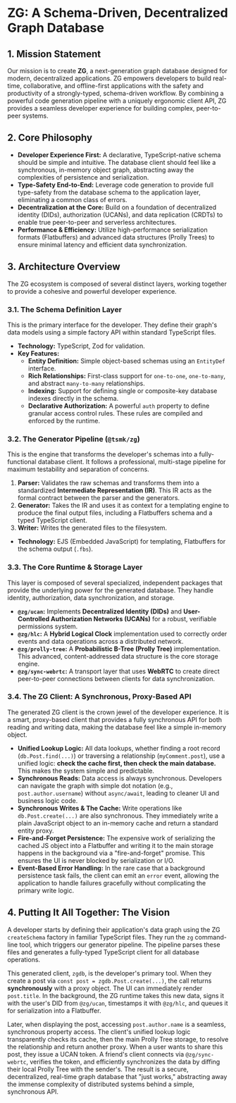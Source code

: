 # ZG: A Schema-Driven, Decentralized Graph Database

## 1. Mission Statement

Our mission is to create **ZG**, a next-generation graph database designed for modern, decentralized applications. ZG empowers developers to build real-time, collaborative, and offline-first applications with the safety and productivity of a strongly-typed, schema-driven workflow. By combining a powerful code generation pipeline with a uniquely ergonomic client API, ZG provides a seamless developer experience for building complex, peer-to-peer systems.

## 2. Core Philosophy

- **Developer Experience First:** A declarative, TypeScript-native schema should be simple and intuitive. The database client should feel like a synchronous, in-memory object graph, abstracting away the complexities of persistence and serialization.
- **Type-Safety End-to-End:** Leverage code generation to provide full type-safety from the database schema to the application layer, eliminating a common class of errors.
- **Decentralization at the Core:** Build on a foundation of decentralized identity (DIDs), authorization (UCANs), and data replication (CRDTs) to enable true peer-to-peer and serverless architectures.
- **Performance & Efficiency:** Utilize high-performance serialization formats (Flatbuffers) and advanced data structures (Prolly Trees) to ensure minimal latency and efficient data synchronization.

## 3. Architecture Overview

The ZG ecosystem is composed of several distinct layers, working together to provide a cohesive and powerful developer experience.

### 3.1. The Schema Definition Layer

This is the primary interface for the developer. They define their graph's data models using a simple factory API within standard TypeScript files.

- **Technology:** TypeScript, Zod for validation.
- **Key Features:**
  - **Entity Definition:** Simple object-based schemas using an `EntityDef` interface.
  - **Rich Relationships:** First-class support for `one-to-one`, `one-to-many`, and abstract `many-to-many` relationships.
  - **Indexing:** Support for defining single or composite-key database indexes directly in the schema.
  - **Declarative Authorization:** A powerful `auth` property to define granular access control rules. These rules are compiled and enforced by the runtime.

### 3.2. The Generator Pipeline (`@tsmk/zg`)

This is the engine that transforms the developer's schemas into a fully-functional database client. It follows a professional, multi-stage pipeline for maximum testability and separation of concerns.

1.  **Parser:** Validates the raw schemas and transforms them into a standardized **Intermediate Representation (IR)**. This IR acts as the formal contract between the parser and the generators.
2.  **Generator:** Takes the IR and uses it as context for a templating engine to produce the final output files, including a Flatbuffers schema and a typed TypeScript client.
3.  **Writer:** Writes the generated files to the filesystem.

- **Technology:** EJS (Embedded JavaScript) for templating, Flatbuffers for the schema output (`.fbs`).

### 3.3. The Core Runtime & Storage Layer

This layer is composed of several specialized, independent packages that provide the underlying power for the generated database. They handle identity, authorization, data synchronization, and storage.

- **`@zg/ucan`:** Implements **Decentralized Identity (DIDs)** and **User-Controlled Authorization Networks (UCANs)** for a robust, verifiable permissions system.
- **`@zg/hlc`:** A **Hybrid Logical Clock** implementation used to correctly order events and data operations across a distributed network.
- **`@zg/prolly-tree`:** A **Probabilistic B-Tree (Prolly Tree)** implementation. This advanced, content-addressed data structure is the core storage engine.
- **`@zg/sync-webrtc`:** A transport layer that uses **WebRTC** to create direct peer-to-peer connections between clients for data synchronization.

### 3.4. The ZG Client: A Synchronous, Proxy-Based API

The generated ZG client is the crown jewel of the developer experience. It is a smart, proxy-based client that provides a fully synchronous API for both reading and writing data, making the database feel like a simple in-memory object.

- **Unified Lookup Logic:** All data lookups, whether finding a root record (`db.Post.find(...)`) or traversing a relationship (`myComment.post`), use a unified logic: **check the cache first, then check the main database.** This makes the system simple and predictable.
- **Synchronous Reads:** Data access is always synchronous. Developers can navigate the graph with simple dot notation (e.g., `post.author.username`) without `async/await`, leading to cleaner UI and business logic code.
- **Synchronous Writes & The Cache:** Write operations like `db.Post.create(...)` are also synchronous. They immediately write a plain JavaScript object to an in-memory cache and return a standard entity proxy.
- **Fire-and-Forget Persistence:** The expensive work of serializing the cached JS object into a Flatbuffer and writing it to the main storage happens in the background via a "fire-and-forget" promise. This ensures the UI is never blocked by serialization or I/O.
- **Event-Based Error Handling:** In the rare case that a background persistence task fails, the client can emit an `error` event, allowing the application to handle failures gracefully without complicating the primary write logic.

## 4. Putting It All Together: The Vision

A developer starts by defining their application's data graph using the ZG `createSchema` factory in familiar TypeScript files. They run the `zg` command-line tool, which triggers our generator pipeline. The pipeline parses these files and generates a fully-typed TypeScript client for all database operations.

This generated client, `zgdb`, is the developer's primary tool. When they create a post via `const post = zgdb.Post.create(...)`, the call returns **synchronously** with a proxy object. The UI can immediately render `post.title`. In the background, the ZG runtime takes this new data, signs it with the user's DID from `@zg/ucan`, timestamps it with `@zg/hlc`, and queues it for serialization into a Flatbuffer.

Later, when displaying the post, accessing `post.author.name` is a seamless, synchronous property access. The client's unified lookup logic transparently checks its cache, then the main Prolly Tree storage, to resolve the relationship and return another proxy. When a user wants to share this post, they issue a UCAN token. A friend's client connects via `@zg/sync-webrtc`, verifies the token, and efficiently synchronizes the data by diffing their local Prolly Tree with the sender's. The result is a secure, decentralized, real-time graph database that "just works," abstracting away the immense complexity of distributed systems behind a simple, synchronous API.
